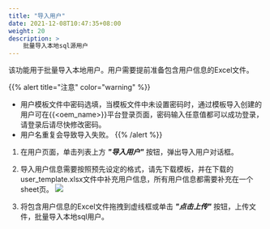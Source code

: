 ```yaml
---
title: "导入用户"
date: 2021-12-08T10:47:35+08:00
weight: 20
description: >
    批量导入本地sql源用户
---
```


该功能用于批量导入本地用户。用户需要提前准备包含用户信息的Excel文件。

{{% alert title="注意" color="warning" %}}
- 用户模板文件中密码选填，当模板文件中未设置密码时，通过模板导入创建的用户可在{{<oem_name>}}平台登录页面，密码输入任意值都可以成功登录，请登录后请尽快修改密码。
- 用户名重复会导致导入失败。
{{% /alert %}}

1. 在用户页面，单击列表上方 **_"导入用户"_** 按钮，弹出导入用户对话框。
2. 导入用户信息需要按照预先设定的格式，请先下载模板，并在下载的user_template.xlsx文件中补充用户信息，所有用户信息都需要补充在一个sheet页。
    ![](../../../images/importuser.png) 

3. 将包含用户信息的Excel文件拖拽到虚线框或单击 **_"点击上传"_** 按钮，上传文件，批量导入本地sql用户。